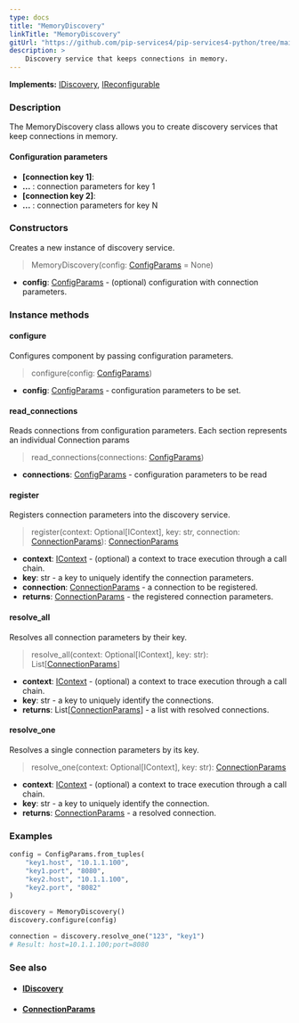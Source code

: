 ```yaml
---
type: docs
title: "MemoryDiscovery"
linkTitle: "MemoryDiscovery"
gitUrl: "https://github.com/pip-services4/pip-services4-python/tree/main/pip-services4-config-python"
description: >
    Discovery service that keeps connections in memory.
---
```


**Implements:** [IDiscovery](../idiscovery), [IReconfigurable](../../../commons/config/ireconfigurable)

### Description

The MemoryDiscovery class allows you to create discovery services that keep connections in memory.


#### Configuration parameters

- **[connection key 1]**:
- **...** : connection parameters for key 1
- **[connection key 2]**:
- **...** : connection parameters for key N


### Constructors
Creates a new instance of discovery service.

> MemoryDiscovery(config: [ConfigParams](../../../commons/config/config_params) = None)

- **config**: [ConfigParams](../../../commons/config/config_params) - (optional) configuration with connection parameters.


### Instance methods

#### configure
Configures component by passing configuration parameters.

> configure(config: [ConfigParams](../../../commons/config/config_params))

- **config**: [ConfigParams](../../../commons/config/config_params) - configuration parameters to be set.


#### read_connections
Reads connections from configuration parameters.
Each section represents an individual Connection params

>  read_connections(connections: [ConfigParams](../../../commons/config/config_params))

- **connections**: [ConfigParams](../../../commons/config/config_params) - configuration parameters to be read


#### register
Registers connection parameters into the discovery service.

>  register(context: Optional[IContext], key: str, connection: [ConnectionParams](../connection_params)): [ConnectionParams](../connection_params)
- **context**: [IContext](../../../components/context/icontext) - (optional) a context to trace execution through a call chain.
- **key**: str - a key to uniquely identify the connection parameters.
- **connection**: [ConnectionParams](../connection_params) - a connection to be registered.
- **returns**: [ConnectionParams](../connection_params) - the registered connection parameters.


#### resolve_all
Resolves all connection parameters by their key.

>  resolve_all(context: Optional[IContext], key: str): List[[ConnectionParams](../connection_params)]

- **context**: [IContext](../../../components/context/icontext) - (optional) a context to trace execution through a call chain.
- **key**: str - a key to uniquely identify the connections.
- **returns**: List[[ConnectionParams](../connection_params)] - a list with resolved connections.


#### resolve_one
Resolves a single connection parameters by its key.

>  resolve_one(context: Optional[IContext], key: str): [ConnectionParams](../connection_params)

- **context**: [IContext](../../../components/context/icontext) - (optional) a context to trace execution through a call chain.
- **key**: str - a key to uniquely identify the connection. 
- **returns**: [ConnectionParams](../connection_params) - a resolved connection.

### Examples

```python
config = ConfigParams.from_tuples(
    "key1.host", "10.1.1.100",
    "key1.port", "8080",
    "key2.host", "10.1.1.100",
    "key2.port", "8082"
)

discovery = MemoryDiscovery()
discovery.configure(config)

connection = discovery.resolve_one("123", "key1")
# Result: host=10.1.1.100;port=8080
```

### See also
- #### [IDiscovery](../idiscovery)
- #### [ConnectionParams](../connection_params)
